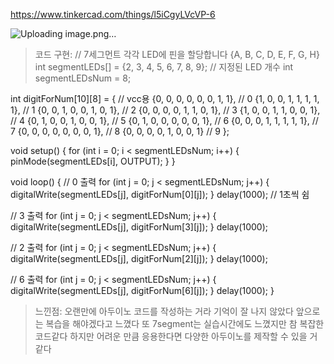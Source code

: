 https://www.tinkercad.com/things/l5iCgyLVcVP-6

![Uploading image.png…]()

> 코드 구현:
// 7세그먼트 각각 LED에 핀을 할당합니다 {A, B, C, D, E, F, G, H}
int segmentLEDs[] = {2, 3, 4, 5, 6, 7, 8, 9};
// 지정된 LED 개수
int segmentLEDsNum = 8;

int digitForNum[10][8] = { // vcc용
  {0, 0, 0, 0, 0, 0, 1, 1}, // 0
  {1, 0, 0, 1, 1, 1, 1, 1}, // 1
  {0, 0, 1, 0, 0, 1, 0, 1}, // 2
  {0, 0, 0, 0, 1, 1, 0, 1}, // 3
  {1, 0, 0, 1, 1, 0, 0, 1}, // 4
  {0, 1, 0, 0, 1, 0, 0, 1}, // 5
  {0, 1, 0, 0, 0, 0, 0, 1}, // 6
  {0, 0, 0, 1, 1, 1, 1, 1}, // 7
  {0, 0, 0, 0, 0, 0, 0, 1}, // 8
  {0, 0, 0, 0, 1, 0, 0, 1}  // 9
};

void setup() {
  for (int i = 0; i < segmentLEDsNum; i++) {
    pinMode(segmentLEDs[i], OUTPUT);
  }
}

void loop() {
  // 0 출력
  for (int j = 0; j < segmentLEDsNum; j++) { 
    digitalWrite(segmentLEDs[j], digitForNum[0][j]);
  }
  delay(1000); // 1초씩 쉼

  // 3 출력
  for (int j = 0; j < segmentLEDsNum; j++) { 
    digitalWrite(segmentLEDs[j], digitForNum[3][j]);
  }
  delay(1000);

  // 2 출력
  for (int j = 0; j < segmentLEDsNum; j++) { 
    digitalWrite(segmentLEDs[j], digitForNum[2][j]);
  }
  delay(1000);

  // 6 출력
  for (int j = 0; j < segmentLEDsNum; j++) { 
    digitalWrite(segmentLEDs[j], digitForNum[6][j]);
  }
  delay(1000);
}

> 느낀점: 오랜만에 아두이노 코드를 작성하는 거라 기억이 잘 나지 않았다 앞으로는 복습을 해야겠다고 느꼈다 또 7segment는 실습시간에도 느꼈지만 참 복잡한 코드같다 하지만 어려운 만큼 응용한다면 다양한 아두이노를 제작할 수 있을 거 같다 
